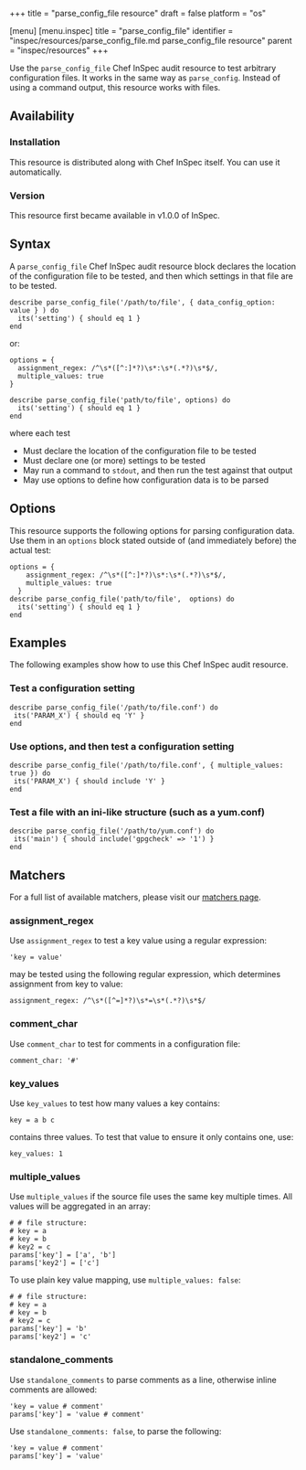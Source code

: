 +++
title = "parse_config_file resource"
draft = false
platform = "os"

[menu]
  [menu.inspec]
    title = "parse_config_file"
    identifier = "inspec/resources/parse_config_file.md parse_config_file resource"
    parent = "inspec/resources"
+++


Use the `parse_config_file` Chef InSpec audit resource to test arbitrary configuration files. It works in the same way as `parse_config`. Instead of using a command output, this resource works with files.


## Availability

### Installation

This resource is distributed along with Chef InSpec itself. You can use it automatically.

### Version

This resource first became available in v1.0.0 of InSpec.

## Syntax

A `parse_config_file` Chef InSpec audit resource block declares the location of the configuration file to be tested, and then which settings in that file are to be tested.

    describe parse_config_file('/path/to/file', { data_config_option: value } ) do
      its('setting') { should eq 1 }
    end

or:

    options = {
      assignment_regex: /^\s*([^:]*?)\s*:\s*(.*?)\s*$/,
      multiple_values: true
    }

    describe parse_config_file('path/to/file', options) do
      its('setting') { should eq 1 }
    end

where each test

* Must declare the location of the configuration file to be tested
* Must declare one (or more) settings to be tested
* May run a command to `stdout`, and then run the test against that output
* May use options to define how configuration data is to be parsed


## Options

This resource supports the following options for parsing configuration data. Use them in an `options` block stated outside of (and immediately before) the actual test:

    options = {
        assignment_regex: /^\s*([^:]*?)\s*:\s*(.*?)\s*$/,
        multiple_values: true
      }
    describe parse_config_file('path/to/file',  options) do
      its('setting') { should eq 1 }
    end


## Examples

The following examples show how to use this Chef InSpec audit resource.

### Test a configuration setting

    describe parse_config_file('/path/to/file.conf') do
     its('PARAM_X') { should eq 'Y' }
    end

### Use options, and then test a configuration setting

    describe parse_config_file('/path/to/file.conf', { multiple_values: true }) do
     its('PARAM_X') { should include 'Y' }
    end

### Test a file with an ini-like structure (such as a yum.conf)

    describe parse_config_file('/path/to/yum.conf') do
     its('main') { should include('gpgcheck' => '1') }
    end


## Matchers

For a full list of available matchers, please visit our [matchers page](https://www.inspec.io/docs/reference/matchers/).

### assignment_regex

Use `assignment_regex` to test a key value using a regular expression:

    'key = value'

may be tested using the following regular expression, which determines assignment from key to value:

    assignment_regex: /^\s*([^=]*?)\s*=\s*(.*?)\s*$/

### comment_char

Use `comment_char` to test for comments in a configuration file:

    comment_char: '#'

### key_values

Use `key_values` to test how many values a key contains:

    key = a b c

contains three values. To test that value to ensure it only contains one, use:

    key_values: 1

### multiple_values

Use `multiple_values` if the source file uses the same key multiple times. All values will be aggregated in an array:

    # # file structure:
    # key = a
    # key = b
    # key2 = c
    params['key'] = ['a', 'b']
    params['key2'] = ['c']

To use plain key value mapping, use `multiple_values: false`:

    # # file structure:
    # key = a
    # key = b
    # key2 = c
    params['key'] = 'b'
    params['key2'] = 'c'

### standalone_comments

Use `standalone_comments` to parse comments as a line, otherwise inline comments are allowed:

    'key = value # comment'
    params['key'] = 'value # comment'

Use `standalone_comments: false`, to parse the following:

    'key = value # comment'
    params['key'] = 'value'
